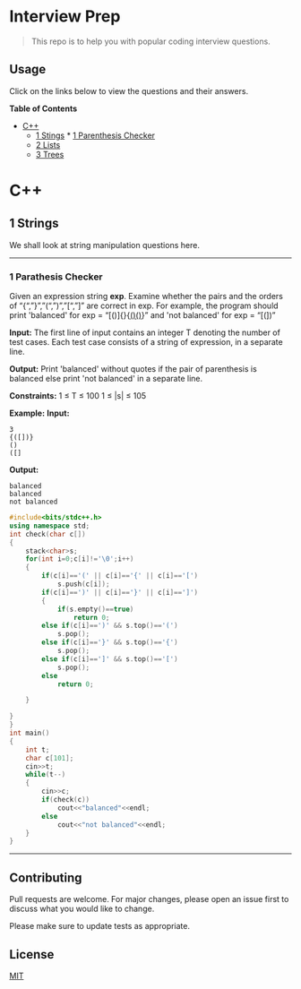# Interview Prep

> This repo is to help you with popular coding interview questions.

## Usage

Click on the links below to view the questions and their answers.

**Table of Contents**


   * [C++](#-C++)
      * [1 Stings](##-1-Strings)
            * [1 Parenthesis Checker](###-1-Parathesis-Checker)
      * [2 Lists](#2-cpp-lists)
      * [3 Trees](#3-cpp-trees)


# C++

## 1 Strings

We shall look at string manipulation questions here.

***	
### 1 Parathesis Checker
Given an expression string **exp**. Examine whether the pairs and the orders of “{“,”}”,”(“,”)”,”[“,”]” are correct in exp.
For example, the program should print 'balanced' for exp = “[()]{}{[()()]()}” and 'not balanced' for exp = “[(])”

**Input:**
The first line of input contains an integer T denoting the number of test cases.  Each test case consists of a string of expression, in a separate line.

**Output:**
Print 'balanced' without quotes if the pair of parenthesis is balanced else print 'not balanced' in a separate line.

**Constraints:**
1 ≤ T ≤ 100
1 ≤ |s| ≤ 105

**Example:**
**Input:**
```code
3
{([])}
()
([]
```

**Output:**
```code
balanced
balanced
not balanced
```

```cpp
#include<bits/stdc++.h>
using namespace std;
int check(char c[])
{
    stack<char>s;
    for(int i=0;c[i]!='\0';i++)
    {
        if(c[i]=='(' || c[i]=='{' || c[i]=='[')
            s.push(c[i]);
        if(c[i]==')' || c[i]=='}' || c[i]==']')
        {
            if(s.empty()==true)
                return 0;
        else if(c[i]==')' && s.top()=='(')
            s.pop();
        else if(c[i]=='}' && s.top()=='{')
            s.pop();
        else if(c[i]==']' && s.top()=='[')
            s.pop();
        else
            return 0;

    }

}
}
int main()
{
    int t;
    char c[101];
    cin>>t;
    while(t--)
    {
        cin>>c;
        if(check(c))
            cout<<"balanced"<<endl;
        else
            cout<<"not balanced"<<endl;
    }
}
```
***	

## Contributing
Pull requests are welcome. For major changes, please open an issue first to discuss what you would like to change.

Please make sure to update tests as appropriate.

## License
[MIT](https://choosealicense.com/licenses/mit/)